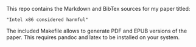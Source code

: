 This repo contains the Markdown and BibTex sources for my paper titled:

    "Intel x86 considered harmful"

The included Makefile allows to generate PDF and EPUB versions of the paper.
This requires pandoc and latex to be installed on your system.
